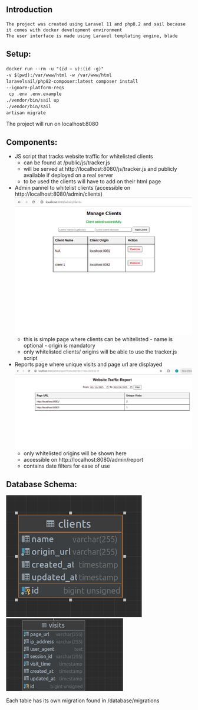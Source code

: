 ## Introduction
    The project was created using Laravel 11 and php8.2 and sail because it comes with docker development environment
    The user interface is made using Laravel templating engine, blade

## Setup:

<code>docker run --rm -u "$(id -u):$(id -g)" -v $(pwd):/var/www/html -w /var/www/html laravelsail/php82-composer:latest composer install --ignore-platform-reqs </code>
<br>
<code> cp .env .env.example </code>
<br>
<code>./vendor/bin/sail up </code>
<br>
<code>./vendor/bin/sail artisan migrate </code>

The project will run on localhost:8080

## Components: 
- JS script that tracks website traffic for whitelisted clients
   - can be found at  /public/js/tracker.js
   - will be served at http://localhost:8080/js/tracker.js and publicly available if deployed on a real server
   - to be used the clients will have to add <script src="http://localhost:8080/js/tracker.js"></script> on their html page
- Admin pannel to whitelist clients (accessible on http://localhost:8080/admin/clients)
  ![img.png](img.png)
   - this is simple page where clients can be whitelisted
         - name is optional
         - origin is mandatory
   - only whitelisted clients/ origins will be able to use the tracker.js script
- Reports page where unique visits and page url are displayed
![img_1.png](img_1.png)
  - only whitelisted origins will be shown here
  - accessible on http://localhost:8080/admin/report
  - contains date filters for ease of use 

## Database Schema:
 ![img_2.png](img_2.png)
 ![img_3.png](img_3.png)
  
 Each table has its own migration found in /database/migrations